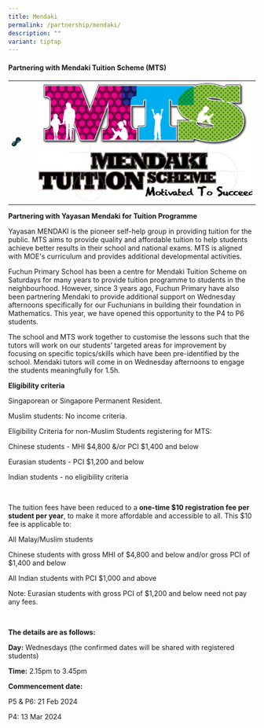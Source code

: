 ```yaml
---
title: Mendaki
permalink: /partnership/mendaki/
description: ""
variant: tiptap
---
```

<h4><strong>Partnering with Mendaki Tuition Scheme (MTS)</strong></h4>
<table>
<tbody>
<tr>
<td rowspan="1" colspan="1">
<div class="isomer-image-wrapper">
<img style="width: 50%;" height="auto" width="100%" src="/images/m1.png">
</div>
</td>
<td rowspan="1" colspan="1">
<div class="isomer-image-wrapper">
<img style="width: 100%" height="auto" width="100%" src="/images/m2.png">
</div>
</td>
</tr>
</tbody>
</table>
<p><strong>Partnering with Yayasan Mendaki for Tuition Programme</strong>
</p>
<p>Yayasan MENDAKI is the pioneer self-help group in providing tuition for
the public. MTS aims to provide quality and affordable tuition to help
students achieve better results in their school and national exams. MTS
is aligned with MOE's curriculum and provides additional developmental
activities.&nbsp;</p>
<p>Fuchun Primary School has been a centre for Mendaki Tuition Scheme on
Saturdays for many years to provide tuition programme to students in the
neighbourhood. However, since 3 years ago, Fuchun Primary have also been
partnering Mendaki to provide additional support on Wednesday afternoons
specifically for our Fuchunians in building their foundation in Mathematics.
This year, we have opened this opportunity to the P4 to P6 students.&nbsp;</p>
<p>The school and MTS work together to customise the lessons such that the
tutors will work on our students’ targeted areas for improvement by focusing
on specific topics/skills which have been pre-identified by the school.
Mendaki tutors will come in on Wednesday afternoons to engage the students
meaningfully for 1.5h.&nbsp;&nbsp;</p>
<p><strong>Eligibility criteria&nbsp;&nbsp;</strong>
</p>
<p>Singaporean or Singapore Permanent Resident.&nbsp;</p>
<p>Muslim students: No income criteria.&nbsp;</p>
<p>Eligibility Criteria for non-Muslim Students registering for MTS:</p>
<p>Chinese students - MHI $4,800 &amp;/or PCI $1,400 and below</p>
<p>Eurasian students - PCI $1,200 and below</p>
<p>Indian students - no eligibility criteria</p>
<p>&nbsp;</p>
<p>The tuition fees have been reduced to a <strong>one-time $10 registration fee per student per year</strong>,
to make it more affordable and accessible to all. This $10 fee is applicable
to:</p>
<p>All Malay/Muslim students</p>
<p>Chinese students with gross MHI of $4,800 and below and/or gross PCI of
$1,400 and below</p>
<p>All Indian students with PCI $1,000 and above</p>
<p>Note: Eurasian students with gross PCI of $1,200 and below need not pay
any fees.</p>
<p>&nbsp;</p>
<p><strong>The details are as follows:</strong>
</p>
<p><strong>Day:</strong> Wednesdays (the confirmed dates will be shared with
registered students)</p>
<p><strong>Time:</strong> 2.15pm to 3.45pm</p>
<p><strong>Commencement date:</strong>
</p>
<p>P5 &amp; P6: 21 Feb 2024</p>
<p>P4: 13 Mar 2024</p>